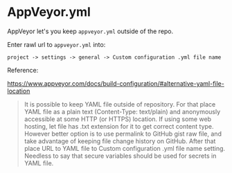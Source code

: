 # AppVeyor.yml

AppVeyor let's you keep `appveyor.yml` outside of the repo.

Enter rawl url to `appveyor.yml` into:

```
project -> settings -> general -> Custom configuration .yml file name
```

Reference:

https://www.appveyor.com/docs/build-configuration/#alternative-yaml-file-location


> It is possible to keep YAML file outside of repository. For that place YAML file as a plain text (Content-Type: text/plain) and anonymously accessible at some HTTP (or HTTPS) location. If using some web hosting, let file has .txt extension for it to get correct content type. However better option is to use permalink to GitHub gist raw file, and take advantage of keeping file change history on GitHub. After that place URL to YAML file to Custom configuration .yml file name setting. Needless to say that secure variables should be used for secrets in YAML file.